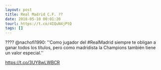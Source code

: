 ```yaml
---
layout: post
title: Real Madrid C.F. ??
date: 2018-05-10 00:01:20
tourl: https://t.co/4IQuN4jPtQ
tags: []
---
```

???? @nachofi1990: ''Como jugador del #RealMadrid siempre te obligan a ganar todos los títulos, pero como madridista la Champions también tiene un valor especial.'' 

https://t.co/3UY8wLWBCR